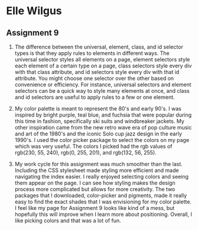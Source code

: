 # Elle Wilgus
## Assignment 9

1. The difference between the universal, element, class, and id selector types is that they apply rules to elements in different ways. The universal selector styles all elements on a page, element selectors style each element of a certain type on a page, class selectors style every div with that class attribute, and id selectors  style every div with that id attribute. You might choose one selector over the other based on convenience or efficiency. For instance, universal selectors and element selectors can be a quick way to style many elements at once, and class and id selectors are useful to apply rules to a few or one element.

2. My color palette is meant to represent the 80's and early 90's. I was inspired by bright purple, teal blue, and fuchsia that were popular during this time in fashion, specifically ski suits and windbreaker jackets. My other inspiration came from the new retro wave era of pop culture music and art of the 1980's and the iconic Solo cup jazz design in the early 1990's. I used the color picker package to select the colors on my page which was very useful. The colors I picked had the rgb values of rgb(230, 55, 240), rgb(0, 255, 201), and rgb(132, 56, 255).

3. My work cycle for this assignment was much smoother than the last. Including the CSS stylesheet made styling more efficient and made navigating the index easier. I really enjoyed selecting colors and seeing them appear on the page. I can see how styling makes the design process more complicated but allows for more creativity. The two packages that I downloaded, color-picker and pigments, made it really easy to find the exact shades that I was envisioning for my color palette. I feel like my page for Assignment 9 looks like kind of a mess, but hopefully this will improve when I learn more about positioning. Overall, I like picking colors and that was a lot of fun.
